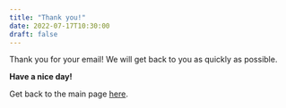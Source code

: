 ```yaml
---
title: "Thank you!"
date: 2022-07-17T10:30:00
draft: false
---
```


Thank you for your email! We will get back to you as quickly as possible.

**Have a nice day!**

Get back to the main page [here](/).

